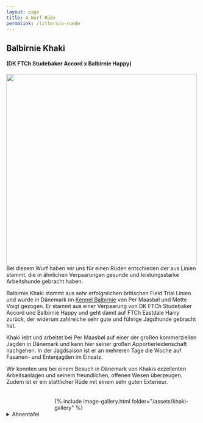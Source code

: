 ```yaml
---
layout: page
title: A Wurf Rüde
permalink: /litters/a-ruede
---
```


## Balbirnie Khaki
#### (DK FTCh Studebaker Accord x Balbirnie Happy)

<img src="https://www.balbirnie.dk/images/images_hunde/Khaki_20151220_01.JPG" width="500" style="float:left; margin-right:3%">
Bei diesem Wurf haben wir uns für einen Rüden entschieden der aus Linien stammt, die in ähnlichen Verpaarungen gesunde und leistungsstarke Arbeitshunde gebracht haben.

Balbirnie Khaki stammt aus sehr erfolgreichen britischen Field Trial Linien und wurde in Dänemark im <a href="https://www.balbirnie.dk/index.html" target="_blank">Kennel Balbirnie</a> von Per Maasbøl und Mette Voigt gezogen. Er stammt aus einer Verpaarung von DK FTCh Studebaker Accord und Balbirnie Happy und geht damit auf FTCh Eastdale Harry zurück, der widerum zahlreiche sehr gute und führige Jagdhunde gebracht hat. 

Khaki lebt und arbeitet bei Per Maasbøl auf einer der großen kommerziellen Jagden in Dänemark und kann hier seiner großen Apportierleidenschaft nachgehen. In der Jagdsaison ist er an mehreren Tage die Woche auf Fasanen- und Entenjagden im Einsatz.
 
Wir konnten uns bei einem Besuch in Dänemark von Khakis exzellenten Arbeitsanlagen und seinem freundlichen, offenen Wesen überzeugen. Zudem ist er ein stattlicher Rüde mit einem sehr guten Exterieur.
<div style="float: right; margin-top: 20px;width:75%">
    <div>{% include image-gallery.html folder="/assets/khaki-gallery" %}</div>   
</div>
<details style="clear:right"><summary>Ahnentafel</summary>
<p> 
 <table ><tbody><tr><td width="22%"><font size="2">Balbirnie Khaki</font></td><td width="78%"><table width="100%"><tbody><tr><td width="29%"><font size="2"> DK FTCh Studebaker Accord</font><img src="https://rosefield.dk/____impro/1/onewebmedia/1-_AX_9952.jpg?etag=%2229eb4-5932ccb4%22&sourceContentType=image%2Fjpeg&ignoreAspectRatio&resize=337%2B457&extract=0%2B0%2B337%2B456&quality=85" title="Studebaker Accord"></td><td width="71%"><table width="100%"><tbody><tr><td width="50%"><font size="2"> FTCh Eastdale Harry</font><img src="https://i.imgur.com/ybBQy7u.jpg?1"></td><td width="50%"><table width="100%"><tbody><tr><td width="100%"><font size="2"> FTCh Greenbriar Viper of Drakeshead</font></td></tr><tr><td width="100%"><font size="2"> FTW Daughting Dulcie of Eastdale</font></td></tr></tbody></table></td></tr><tr><td width="50%"><font size="2"> FTCh Decies Dodge by Studebaker </font></td><td width="50%"><table width="100%"><tbody><tr><td width="100%"><font size="2"> FTCh Endacott Shelf </font></td></tr><tr><td width="100%"><font size="2"> Wendearose Lira of Decies </font></td></tr></tbody></table></td></tr></tbody></table></td></tr><tr><td width="29%"><font size="2"> Balbirnie Happy </font><img src="https://www.balbirnie.dk/images/images_hunde/happy_stor.jpg"></td><td width="71%"><table width="100%"><tbody><tr><td width="50%"><font size="2"> Greenbriar Macallan </font><img src="https://www.balbirnie.dk/images/images_hunde/Macallan_20120303.JPG"></td><td width="50%"><table width="100%"><tbody><tr><td width="100%"><font size="2"> FTCh Blackfoot Scout of Minstead </font></td></tr><tr><td width="100%"><font size="2"> Greenbriar Hebe </font></td></tr></tbody></table></td></tr><tr><td width="50%"><font size="2"> Brindlebay Pigeon of Balbirnie </font><img src="https://www.balbirnie.dk/images/images_hunde/pigeon2.jpg"></td><td width="50%"><table width="100%"><tbody><tr><td width="100%"><font size="2"> FTCH Bringwood Bobby of Brindlebay </font></td></tr><tr><td width="100%"><font size="2"> Sulleyshill Penny of Brindlebay </font></td></tr></tbody></table></td></tr></tbody></table></td></tr></tbody></table></td></tr></tbody></table>
</p>
</details>
